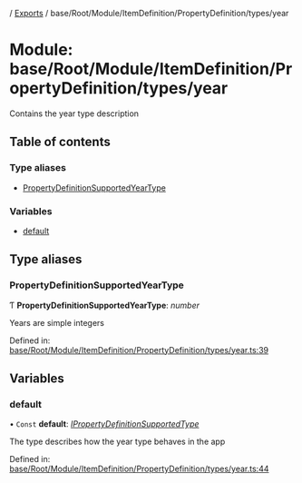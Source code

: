 [](../README.md) / [Exports](../modules.md) / base/Root/Module/ItemDefinition/PropertyDefinition/types/year

# Module: base/Root/Module/ItemDefinition/PropertyDefinition/types/year

Contains the year type description

## Table of contents

### Type aliases

- [PropertyDefinitionSupportedYearType](base_root_module_itemdefinition_propertydefinition_types_year.md#propertydefinitionsupportedyeartype)

### Variables

- [default](base_root_module_itemdefinition_propertydefinition_types_year.md#default)

## Type aliases

### PropertyDefinitionSupportedYearType

Ƭ **PropertyDefinitionSupportedYearType**: *number*

Years are simple integers

Defined in: [base/Root/Module/ItemDefinition/PropertyDefinition/types/year.ts:39](https://github.com/onzag/itemize/blob/28218320/base/Root/Module/ItemDefinition/PropertyDefinition/types/year.ts#L39)

## Variables

### default

• `Const` **default**: [*IPropertyDefinitionSupportedType*](../interfaces/base_root_module_itemdefinition_propertydefinition_types.ipropertydefinitionsupportedtype.md)

The type describes how the year type behaves in the app

Defined in: [base/Root/Module/ItemDefinition/PropertyDefinition/types/year.ts:44](https://github.com/onzag/itemize/blob/28218320/base/Root/Module/ItemDefinition/PropertyDefinition/types/year.ts#L44)
